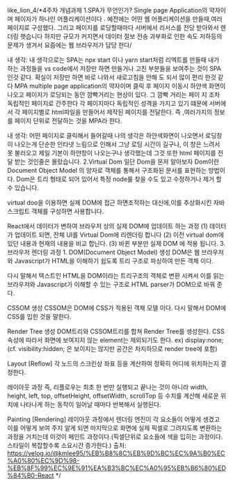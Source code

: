 like_lion_4/*4주차 개념과제
1.SPA가 무언인가? Single page Application의 약자이며 페이자가 하나인 어플리케이션이다 . 예전에는 어떤 웹 어플리케이션을 만들때,여러 페이지로 구성했다. 그리고 페이지를 로딩할때마다 서버에서 리서스를 전당 받아와서 렌더링 햇습니다 하지만 규모가 커지면서 데이터 절보 전송 과부화로 인한 속도 저하등의 문제가 생겨서 요즘에는 웹 브라우저가 담당 한다/

내 생각: 내 생각으로는 SPA는 npx start 이나 yarn start처럼 리엑트를 만들때 내가 하는 과정들을 vs code에서 저장만 하면 만들거나 고친 부분들을 
보여주는 것이 SPA 인것 같다. 확실이 저장만 하면 바로 나와서 새로고침을 안해
도 되서 많이 편리 한것 같다
MPA multiple page application의 약자이며 클릭 후 페이지 이동시 하얀색 화면이 나오고 페이지가 로딩되는 동안 깜빡거리는 현상이 있다. 그 깜빡 거리는 페이 지 조차 독립적인 페이지로 간주한다 각 페이지마다 독립적인 성격을 가지고 있기 떄문에 서버에서 각 페이지별로 html파일을 만들어서 제작된 페이지를 전달한다. 즉 ,여러가지의 정보를 페이지 단위로 전달하는 것을 MPA라 한다.

내 생각: 어떤 페이지로 클릭해서 들어갈때 나의 생각은 하얀색화면이 나오면서 로딩창이 나오는게 단순한 인타넷 느림으로 인해서 그냥 로딩 시간이 길구나, 이 창은 느려서 못 불러오고 제일 기본이 하얀창이 나오는구나 생각했는데 그것 또한 html 페이지를 전달 받는 것인줄은 몰랐습니다.
2.Virtual Dom 일단 Dom을 몬저 알아보자 Dom이란 Document Object Model 의 양자로 객체를 통해서 구조화된 문서를 표현하는 방법이다. Dom은 트리 형태로 되어 있어서 특정 node룰 찾을 수도 있고 수정하거나 제거 할 수 있습니다.

virtual doo을 이용하면 실제 DOM에 접근 하면조작하는 대신에,이를 추상화시킨 자바스크립트 객체를 구성하면 사용합니다.

React에서 데이터가 변하여 브라우저 상의 실제 DOM에 업데이트 하는 과정 
(1) 데이터가 업데이트 되면, 잔체 UI를 Virtual Dom에 리렌더링 합니다 
(2) 이전 virtual dom에 있던 내용과 현재의 내용을 비교 합닌다.
(3) 바뀐 부분만 실제 DOM 에 적용 됩니다.
3.브라우저 렌더링 과정 1. DOM(Document Object Model) 생성 DOM은 웹 브라우저와 Javascript가 HTML을 이해하기 쉽도록 트리 구조로 파싱하여 만든 객체 이다.

다시 말해서 텍스트인 HTML을 DOM이라는 트리구조의 객체로 변환 시켜서 이를 읽는 브라우저와 Javascript가 이해할 수 있는 구조로 HTML parser가 DOM으로 바꿔 준다.

CSSOM 생성 CSSOM은 DOM에 CSS가 적용된 객체 모델 이다.
다시 말해서 DOM에 CSS를 입힌 것을 말한다.

Render Tree 생성 DOM트리와 CSSOM트리를 합쳐 Render Tree를 생성한다. CSS 속성에 따라서 화면에 보여지지 않는 element는 제외되기도 한다. ex) display:none; (cf. visibility:hidden; 은 보이지는 않지만 공간은 차지하므로 render tree에 포함)

Layout [Reflow] 각 노드의 스크린상 좌표 등을 계산하여 정확히 어디에 위치하는지 결정한다.

레이아웃 과정 즉, 리플로우는 최초 한 번만 실행되고 끝나는 것이 아니라 width, height, left, top, offsetHeight, offsetWidth, scrollTop 등 수치를 계산해 새로운 위치에 나타나게 하는 동작이 일어날 때마다 반복해서 실행된다.

Painting [Rendering] 레이아웃 과정에서 렌더링 엔진이 각 요소들이 어떻게 생겼고 이를 어떻게 보여 주지 알게 되면 마지막으로 화면에 실제 픽셀로 그려지도록 변환하는 과정을 거치는데 이것이 페인트 과정이다.(픽셀단위로 요소들에 색을 입히는 과정이다. 스타일이 복잡할수록 소요시간 증가한다.)
출처: https://velog.io/@kmlee95/%EB%B8%8C%EB%9D%BC%EC%9A%B0%EC%A0%80%EC%9D%98-%EB%8F%99%EC%9E%91%EA%B3%BC%EC%A0%95%EB%B6%80%ED%84%B0-React */
